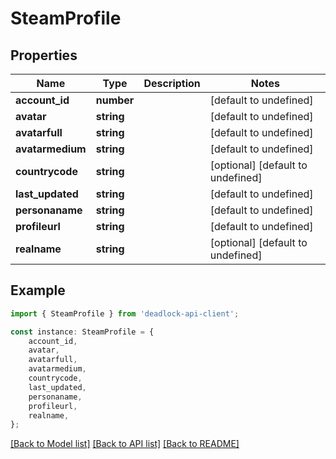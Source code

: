 # SteamProfile


## Properties

Name | Type | Description | Notes
------------ | ------------- | ------------- | -------------
**account_id** | **number** |  | [default to undefined]
**avatar** | **string** |  | [default to undefined]
**avatarfull** | **string** |  | [default to undefined]
**avatarmedium** | **string** |  | [default to undefined]
**countrycode** | **string** |  | [optional] [default to undefined]
**last_updated** | **string** |  | [default to undefined]
**personaname** | **string** |  | [default to undefined]
**profileurl** | **string** |  | [default to undefined]
**realname** | **string** |  | [optional] [default to undefined]

## Example

```typescript
import { SteamProfile } from 'deadlock-api-client';

const instance: SteamProfile = {
    account_id,
    avatar,
    avatarfull,
    avatarmedium,
    countrycode,
    last_updated,
    personaname,
    profileurl,
    realname,
};
```

[[Back to Model list]](../README.md#documentation-for-models) [[Back to API list]](../README.md#documentation-for-api-endpoints) [[Back to README]](../README.md)
